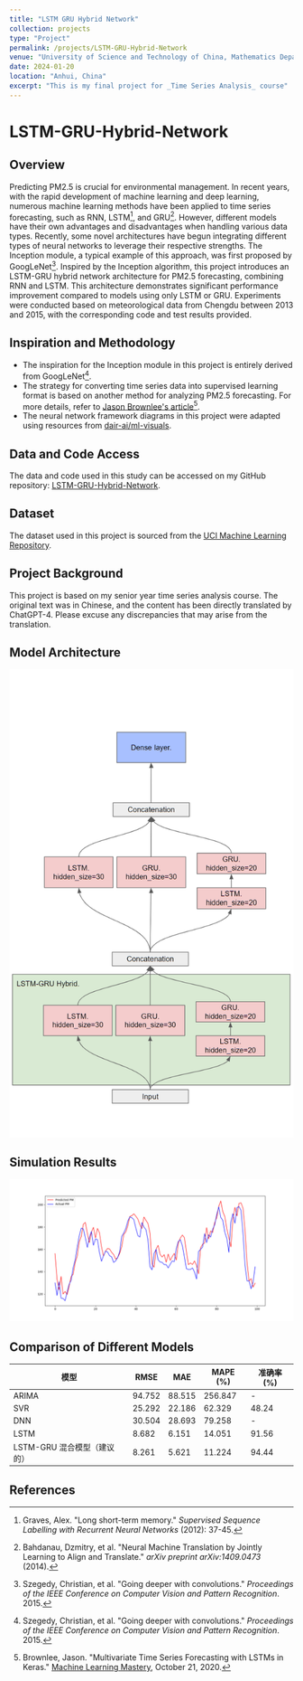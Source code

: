 ```yaml
---
title: "LSTM GRU Hybrid Network"
collection: projects
type: "Project"
permalink: /projects/LSTM-GRU-Hybrid-Network
venue: "University of Science and Technology of China, Mathematics Department"
date: 2024-01-20
location: "Anhui, China"
excerpt: "This is my final project for _Time Series Analysis_ course"
---
```


# LSTM-GRU-Hybrid-Network

## Overview
Predicting PM2.5 is crucial for environmental management. In recent years, with the rapid development of machine learning and deep learning, numerous machine learning methods have been applied to time series forecasting, such as RNN, LSTM[^1], and GRU[^2]. However, different models have their own advantages and disadvantages when handling various data types. Recently, some novel architectures have begun integrating different types of neural networks to leverage their respective strengths. The Inception module, a typical example of this approach, was first proposed by GoogLeNet[^3]. Inspired by the Inception algorithm, this project introduces an LSTM-GRU hybrid network architecture for PM2.5 forecasting, combining RNN and LSTM. This architecture demonstrates significant performance improvement compared to models using only LSTM or GRU. Experiments were conducted based on meteorological data from Chengdu between 2013 and 2015, with the corresponding code and test results provided.

## Inspiration and Methodology
- The inspiration for the Inception module in this project is entirely derived from GoogLeNet[^3].
- The strategy for converting time series data into supervised learning format is based on another method for analyzing PM2.5 forecasting. For more details, refer to [Jason Brownlee's article](https://machinelearningmastery.com/multivariate-time-series-forecasting-lstms-keras/)[^4].
- The neural network framework diagrams in this project were adapted using resources from [dair-ai/ml-visuals](https://github.com/dair-ai/ml-visuals).

## Data and Code Access
The data and code used in this study can be accessed on my GitHub repository: [LSTM-GRU-Hybrid-Network](https://github.com/Yixiao-Wang-Stats/LSTM-GRU-Hybrid-Network).

## Dataset
The dataset used in this project is sourced from the [UCI Machine Learning Repository](https://archive.ics.uci.edu/dataset/394/pm2+5+data+of+five+chinese+cities).

## Project Background
This project is based on my senior year time series analysis course. The original text was in Chinese, and the content has been directly translated by ChatGPT-4. Please excuse any discrepancies that may arise from the translation.

## Model Architecture
![LSTM-GRU Hybrid Network](images/LSTM-GRU-Hybrid-Network.png)

## Simulation Results
![PM Prediction vs Actual](images/pm-prediction.png)

<h2> Comparison of Different Models</h2>
<table>
    <thead>
        <tr>
            <th>模型</th>
            <th>RMSE</th>
            <th>MAE</th>
            <th>MAPE (%)</th>
            <th>准确率 (%)</th>
        </tr>
    </thead>
    <tbody>
        <tr>
            <td>ARIMA</td>
            <td>94.752</td>
            <td>88.515</td>
            <td>256.847</td>
            <td>-</td>
        </tr>
        <tr>
            <td>SVR</td>
            <td>25.292</td>
            <td>22.186</td>
            <td>62.329</td>
            <td>48.24</td>
        </tr>
        <tr>
            <td>DNN</td>
            <td>30.504</td>
            <td>28.693</td>
            <td>79.258</td>
            <td>-</td>
        </tr>
        <tr>
            <td>LSTM</td>
            <td>8.682</td>
            <td>6.151</td>
            <td>14.051</td>
            <td>91.56</td>
        </tr>
        <tr>
            <td>LSTM-GRU 混合模型（建议的）</td>
            <td>8.261</td>
            <td>5.621</td>
            <td>11.224</td>
            <td>94.44</td>
        </tr>
    </tbody>
</table>


## References
[^1]: Graves, Alex. "Long short-term memory." *Supervised Sequence Labelling with Recurrent Neural Networks* (2012): 37-45.
[^2]: Bahdanau, Dzmitry, et al. "Neural Machine Translation by Jointly Learning to Align and Translate." *arXiv preprint arXiv:1409.0473* (2014).
[^3]: Szegedy, Christian, et al. "Going deeper with convolutions." *Proceedings of the IEEE Conference on Computer Vision and Pattern Recognition*. 2015.
[^4]: Brownlee, Jason. "Multivariate Time Series Forecasting with LSTMs in Keras." [Machine Learning Mastery](https://machinelearningmastery.com/multivariate-time-series-forecasting-lstms-keras/), October 21, 2020.
